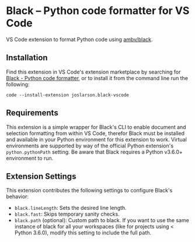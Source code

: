 # Black – Python code formatter for VS Code

VS Code extension to format Python code using [ambv/black](https://github.com/ambv/black).


## Installation

Find this extension in VS Code's extension marketplace by searching for [Black - Python code formatter](https://marketplace.visualstudio.com/items?itemName=joslarson.black-vscode), or to install it from the command line run the following:

```
code --install-extension joslarson.black-vscode
```


## Requirements

This extension is a simple wrapper for Black's CLI to enable document and selection formatting from within VS Code, therefor Black must be installed and available in your Python environment for this extension to work. Virtual environments are supported by way of the official Python extension's `python.pythonPath` setting. Be aware that Black requires a Python v3.6.0+ environment to run.


## Extension Settings

This extension contributes the following settings to configure Black's behavior:

* `black.lineLength`: Sets the desired line length.
* `black.fast`: Skips temporary sanity checks.
* `black.path` (optional): Custom path to black. If you want to use the same instance of black for all your workspaces (like for projects using < Python 3.6.0), modify this setting to include the full path.
